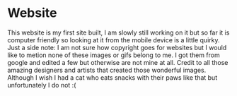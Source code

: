 # Website
This website is my first site built, I am slowly still working on it but so far it is computer friendly so looking at it from the mobile device is a little quirky. Just a side note: I am not sure how copyright goes for websites but I would like to metion none of these images or gifs belong to me. I got them from google and edited a few but otherwise are not mine at all. Credit to all those amazing designers and artists that created those wonderful images. Although I wish I had a cat who eats snacks with their paws like that but unfortunately I do not :(
